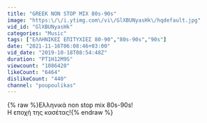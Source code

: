 ```yaml
---
title: "GREEK NON STOP MIX 80s-90s"
image: "https:\/\/i.ytimg.com\/vi\/GlXBUNyasHk\/hqdefault.jpg"
vid_id: "GlXBUNyasHk"
categories: "Music"
tags: ["ΕΛΛΗΝΙΚΕΣ ΕΠΙΤΥΧΙΕΣ 80-90","80s-90s","90s"]
date: "2021-11-16T06:08:46+03:00"
vid_date: "2019-10-18T08:54:48Z"
duration: "PT1H12M9S"
viewcount: "1086420"
likeCount: "6464"
dislikeCount: "440"
channel: "poupoulikas"
---
```

{% raw %}Ελληνικά non stop mix 80s-90s!<br />Η εποχή της κασέτας!{% endraw %}
